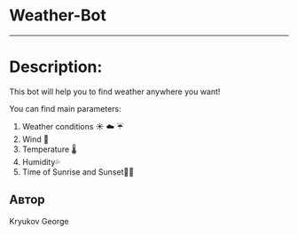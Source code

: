 # Weather-Bot

------------

# Description:
This bot will help you to find weather anywhere you want!

You can find main parameters:
1) Weather conditions  ☀️ ☁️ ☔️ 
2) Wind 💨
3) Temperature 🌡
4) Humidity💦
5) Time of Sunrise and Sunset🌅🌄


## Автор

Kryukov George
